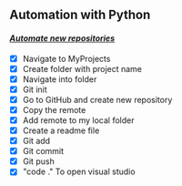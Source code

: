 ## Automation with Python

#### <u>*Automate new repositories*</u>

- [x] Navigate to MyProjects
- [x] Create folder with project name
- [x] Navigate into folder
- [x] Git init
- [x] Go to GitHub and create new repository
- [x] Copy the remote
- [x] Add remote to my local folder
- [x] Create a readme file
- [x] Git add
- [x] Git commit
- [x] Git push
- [x] "code ." To open visual studio